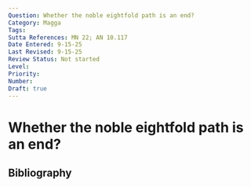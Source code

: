 ```yaml
---
Question: Whether the noble eightfold path is an end?
Category: Magga
Tags: 
Sutta References: MN 22; AN 10.117
Date Entered: 9-15-25
Last Revised: 9-15-25
Review Status: Not started
Level: 
Priority: 
Number: 
Draft: true
---
```


# Whether the noble eightfold path is an end?

## Bibliography

<!-- 

Notes:

AN 10.117 discusses the path as the far shore, which might suggest it is the goal. I do not take this in a literal sense, but in a loose practical sense. Elsewhere it seems very clear the path is not the goal.

-->